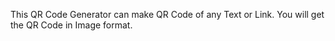 This QR Code Generator can make QR Code of any Text or Link. You will get the QR Code in Image format.
